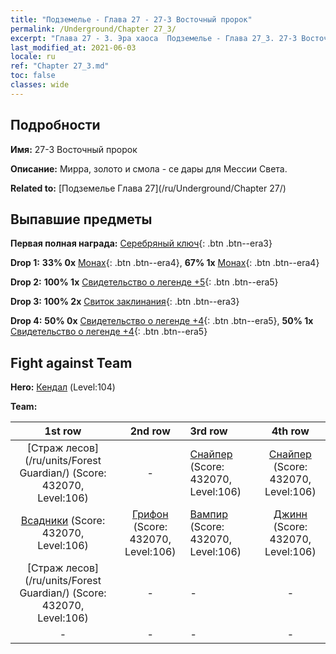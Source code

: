 ```yaml
---
title: "Подземелье - Глава 27 - 27-3 Восточный пророк"
permalink: /Underground/Chapter 27_3/
excerpt: "Глава 27 - 3. Эра хаоса  Подземелье - Глава 27_3. 27-3 Восточный пророк"
last_modified_at: 2021-06-03
locale: ru
ref: "Chapter 27_3.md"
toc: false
classes: wide
---
```


## Подробности

 **Имя:** 27-3 Восточный пророк

 **Описание:** Мирра, золото и смола - се дары для Мессии Света.

 **Related to:** [Подземелье Глава 27](/ru/Underground/Chapter 27/)

## Выпавшие предметы

 **Первая полная награда:** [Серебряный ключ](/ItemsRU/con_693/){: .btn .btn--era3}

 **Drop 1:** **33% 0x** [Монах](/ItemsRU/unt_194/){: .btn .btn--era4}, **67% 1x** [Монах](/ItemsRU/unt_194/){: .btn .btn--era4}

 **Drop 2:** **100% 1x** [Свидетельство о легенде +5](/ItemsRU/mat_102/){: .btn .btn--era5}

 **Drop 3:** **100% 2x** [Свиток заклинания](/ItemsRU/con_694/){: .btn .btn--era3}

 **Drop 4:** **50% 0x** [Свидетельство о легенде +4](/ItemsRU/mat_95/){: .btn .btn--era5}, **50% 1x** [Свидетельство о легенде +4](/ItemsRU/mat_95/){: .btn .btn--era5}


## Fight against Team
 **Hero:** [Кендал](/ru/heroes/Kendal/) (Level:104)

 **Team:**


  | 1st row | 2nd row | 3rd row | 4th row |
  |:----:|:----:|:----|:----:|
  | [Страж лесов](/ru/units/Forest Guardian/) (Score: 432070, Level:106)  | - | [Снайпер](/ru/units/Sharpshooter/) (Score: 432070, Level:106)  | [Снайпер](/ru/units/Sharpshooter/) (Score: 432070, Level:106)  |
  | [Всадники](/ru/units/Cavalier/) (Score: 432070, Level:106)  | [Грифон](/ru/units/Griffin/) (Score: 432070, Level:106)  | [Вампир](/ru/units/Vampire/) (Score: 432070, Level:106)  | [Джинн](/ru/units/Genie/) (Score: 432070, Level:106)  |
  | [Страж лесов](/ru/units/Forest Guardian/) (Score: 432070, Level:106)  | - | - | - |
  | - | - | - | - |


